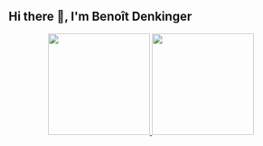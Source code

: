 ## Hi there 👋, I'm Benoît Denkinger

<!--
**benoitdenkinger/benoitdenkinger** is a ✨ _special_ ✨ repository because its `README.md` (this file) appears on your GitHub profile.

Here are some ideas to get you started:

- 🔭 I’m currently working on ...
- 🌱 I’m currently learning ...
- 👯 I’m looking to collaborate on ...
- 🤔 I’m looking for help with ...
- 💬 Ask me about ...
- 📫 How to reach me: ...
- 😄 Pronouns: ...
- ⚡ Fun fact: ...
-->

<div align="center">
  <a href="https://github.com/benoitdenkinger">
  <img height="180em" src="https://github.com/benoitdenkinger/github-readme-stats/api?username=benoitdenkinger&show_icons=true&theme=dracula"/>
  <img height="180em" src="https://github.com/benoitdenkinger/github-readme-stats/api/top-langs/?username=benoitdenkinger&layout=compact&langs_count=5&theme=dracula"/>
</div>
